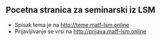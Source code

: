 ## Pocetna stranica za seminarski iz LSM

* Spisak tema je na http://teme.matf-lsm.online
* Prijavljivanje se vrsi na http://prijava.matf-lsm.online
